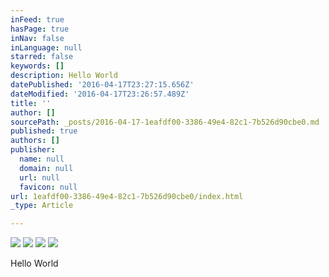 ```yaml
---
inFeed: true
hasPage: true
inNav: false
inLanguage: null
starred: false
keywords: []
description: Hello World
datePublished: '2016-04-17T23:27:15.656Z'
dateModified: '2016-04-17T23:26:57.489Z'
title: ''
author: []
sourcePath: _posts/2016-04-17-1eafdf00-3386-49e4-82c1-7b526d90cbe0.md
published: true
authors: []
publisher:
  name: null
  domain: null
  url: null
  favicon: null
url: 1eafdf00-3386-49e4-82c1-7b526d90cbe0/index.html
_type: Article

---
```

![](https://the-grid-user-content.s3-us-west-2.amazonaws.com/4344324c-fd07-43cd-9807-8d816c4eb4d5.png)
![](https://the-grid-user-content.s3-us-west-2.amazonaws.com/9a20a277-73fe-46dd-bfa1-bcb6d2d3133f.png)
![](https://the-grid-user-content.s3-us-west-2.amazonaws.com/6ca1e810-d6cb-4048-b6f2-ed70cc69cc8a.png)
![](https://the-grid-user-content.s3-us-west-2.amazonaws.com/0ea18640-e45f-45f4-b665-ed6c70724e33.png)

Hello World